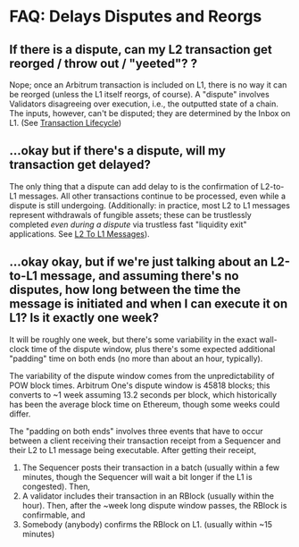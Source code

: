 # FAQ: Delays Disputes and Reorgs

## If there is a dispute, can my L2 transaction get reorged / throw out / "yeeted"? ?

Nope; once an Arbitrum transaction is included on L1, there is no way it can be reorged (unless the L1 itself reorgs, of course). A "dispute" involves Validators disagreeing over execution, i.e., the outputted state of a chain. The inputs, however, can't be disputed; they are determined by the Inbox on L1. (See [Transaction Lifecycle](tx-lifecycle))

## ...okay but if there's a dispute, will my transaction get delayed?

The only thing that a dispute can add delay to is the confirmation of L2-to-L1 messages. All other transactions continue to be processed, even while a dispute is still undergoing. (Additionally: in practice, most L2 to L1 messages represent withdrawals of fungible assets; these can be trustlessly completed _even during a dispute_ via trustless fast "liquidity exit" applications. See [L2 To L1 Messages](arbos/l2-to-l1-messaging)).

## ...okay okay, but if we're just talking about an L2-to-L1 message, and assuming there's no disputes, how long between the time the message is initiated and when I can execute it on L1? Is it exactly one week?

It will be roughly one week, but there's some variability in the exact wall-clock time of the dispute window, plus there's some expected additional "padding" time on both ends (no more than about an hour, typically).

The variability of the dispute window comes from the unpredictability of POW block times. Arbitrum One's dispute window is 45818 blocks; this converts to ~1 week assuming 13.2 seconds per block, which historically has been the average block time on Ethereum, though some weeks could differ.

The "padding on both ends" involves three events that have to occur between a client receiving their transaction receipt from a Sequencer and their L2 to L1 message being executable. After getting their receipt,

1. The Sequencer posts their transaction in a batch (usually within a few minutes, though the Sequencer will wait a bit longer if the L1 is congested). Then,
1. A validator includes their transaction in an RBlock (usually within the hour).
   Then, after the ~week long dispute window passes, the RBlock is confirmable, and
1. Somebody (anybody) confirms the RBlock on L1. (usually within ~15 minutes)
